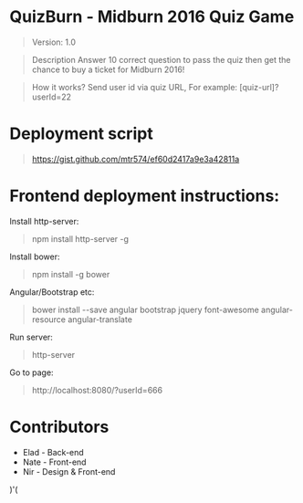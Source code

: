 # QuizBurn - Midburn 2016 Quiz Game

>Version: 1.0

>Description
>Answer 10 correct question to pass the quiz then get the chance to buy a ticket for Midburn 2016!

>How it works?
>Send user id via quiz URL, For example: [quiz-url]?userId=22

# Deployment script

>https://gist.github.com/mtr574/ef60d2417a9e3a42811a

# Frontend deployment instructions:

Install http-server:
>npm install http-server -g

Install bower:
>npm install -g bower

Angular/Bootstrap etc:
>bower install --save angular bootstrap jquery font-awesome angular-resource angular-translate

Run server:
>http-server

Go to page:

>http://localhost:8080/?userId=666




# Contributors

* Elad - Back-end
* Nate - Front-end
* Nir - Design & Front-end 

)'(

